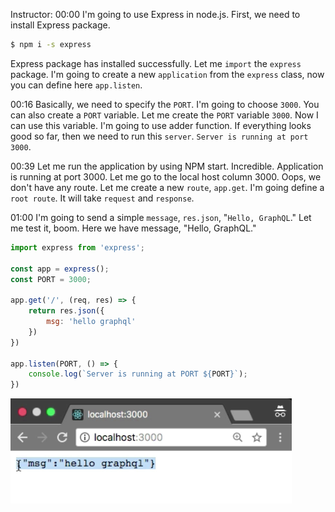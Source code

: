 Instructor: 00:00 I'm going to use Express in node.js. First, we need to install Express package. 

```bash
$ npm i -s express
```

Express package has installed successfully. Let me `import` the `express` package. I'm going to create a new `application` from the `express` class, now you can define here `app.listen`.

00:16 Basically, we need to specify the `PORT`. I'm going to choose `3000`. You can also create a `PORT` variable. Let me create the `PORT` variable `3000`. Now I can use this variable. I'm going to use adder function. If everything looks good so far, then we need to run this `server`. `Server is running at port 3000`.

00:39 Let me run the application by using NPM start. Incredible. Application is running at port 3000. Let me go to the local host column 3000. Oops, we don't have any route. Let me create a new `route`, `app.get`. I'm going define a `root route`. It will take `request` and `response`.

01:00 I'm going to send a simple `message`, `res.json`, "`Hello, GraphQL`." Let me test it, boom. Here we have message, "Hello, GraphQL."

```javascript
import express from 'express';

const app = express();
const PORT = 3000;

app.get('/', (req, res) => {
    return res.json({
        msg: 'hello graphql'
    })
})

app.listen(PORT, () => {
    console.log(`Server is running at PORT ${PORT}`);
})
```

![hello graphql](../images/graphql-create-express-server-in-node-js-hello-graphql.png)
